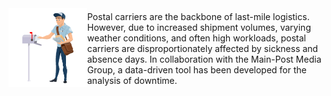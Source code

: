 


<div style="display: flex; align-items: center;">
    <div style="flex: 1;">
    <img src="assets/postbote.png" alt="Postzusteller" style="max-width: 100%; height: auto;">
    </div>
    <div style="flex: 3;">
        Postal carriers are the backbone of last-mile logistics. However, due to increased shipment volumes, varying weather conditions, and often high workloads, postal carriers are disproportionately affected by sickness and absence days. In collaboration with the Main-Post Media Group, a data-driven tool has been developed for the analysis of downtime.
    </div>
</div>





